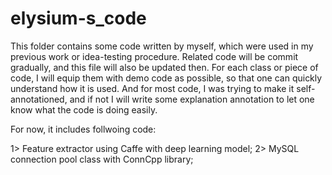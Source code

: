 # elysium-s_code

This folder contains some code written by myself, which were used in my previous work or idea-testing procedure.
Related code will be commit gradually, and this file will also be updated then.
For each class or piece of code, I will equip them with demo code as possible, so that one can quickly understand how it is used.
And for most code, I was trying to make it self-annotationed, and if not I will write some explanation annotation to let one know 
what the code is doing easily.

For now, it includes follwoing code:

1> Feature extractor using Caffe with deep learning model;
2> MySQL connection pool class with ConnCpp library;
